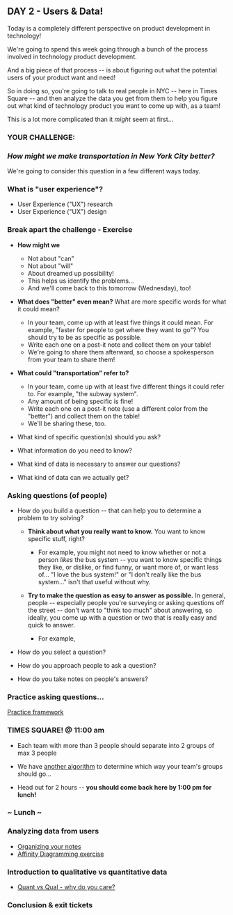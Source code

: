 ## DAY 2 - Users & Data!

Today is a completely different perspective on product development in technology!

We're going to spend this week going through a bunch of the process involved in technology product development.

And a big piece of that process -- is about figuring out what the potential users of your product want and need!

So in doing so, you're going to talk to real people in NYC -- here in Times Square -- and then analyze the data you get from them to help you figure out what kind of technology product you want to come up with, as a team!

This is a lot more complicated than it *might* seem at first...

### **YOUR CHALLENGE:**
### *How might we make transportation in New York City better?*

We're going to consider this question in a few different ways today.

### What is "user experience"?

* User Experience ("UX") research
* User Experience ("UX") design

### Break apart the challenge - Exercise

* **How might we**
  * Not about "can"
  * Not about "will"
  * About dreamed up possibility!
  * This helps us identify the problems...
  * And we'll come back to this tomorrow (Wednesday), too!

* **What does "better" even mean?** What are more specific words for what it could mean?
  * In your team, come up with at least five things it could mean. For example, "faster for people to get where they want to go"? You should try to be as specific as possible.
  * Write each one on a post-it note and collect them on your table!
  * We're going to share them afterward, so choose a spokesperson from your team to share them!

* **What could "transportation" refer to?**
  * In your team, come up with at least five different things it could refer to. For example, "the subway system".
  * Any amount of being specific is fine!
  * Write each one on a post-it note (use a different color from the "better") and collect them on the table!
  * We'll be sharing these, too.

* What kind of specific question(s) should you ask?
* What information do you need to know?
* What kind of data is necessary to answer our questions?
* What kind of data can we actually get?

### Asking questions (of people)

* How do you build a question -- that can help you to determine a problem to try solving?

  * **Think about what you really want to know.** You want to know specific stuff, right?

    * For example, you might not need to know whether or not a person *likes* the bus system -- you want to know specific things they like, or dislike, or find funny, or want more of, or want less of... "I love the bus system!" or "I don't really like the bus system..." isn't that useful without why.

  * **Try to make the question as easy to answer as possible.** In general, people -- especially people you're surveying or asking questions off the street -- don't want to "think too much" about answering, so ideally, you come up with a question or two that is really easy and quick to answer.

    * For example,


* How do you select a question?
* How do you approach people to ask a question?
* How do you take notes on people's answers?



### Practice asking questions...

[Practice framework](day_2_exercise_2.md)

### TIMES SQUARE! @ 11:00 am

* Each team with more than 3 people should separate into 2 groups of max 3 people
* We have [another algorithm]() to determine which way your team's groups should go...

* Head out for 2 hours -- **you should come back here by 1:00 pm for lunch!**

### ~ Lunch ~

### Analyzing data from users

* [Organizing your notes](day_2_exercise_3.md)
* [Affinity Diagramming exercise](day_2_exercise_4.md)

### Introduction to qualitative vs quantitative data

* [Quant vs Qual - why do you care?](quant_vs_qual_data.md)

### Conclusion & exit tickets
